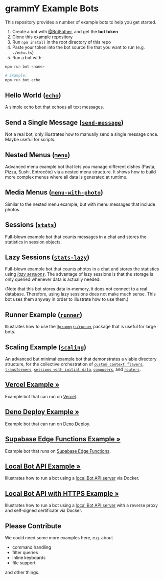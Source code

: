 # grammY Example Bots

This repository provides a number of example bots to help you get started.

1. Create a bot with [@BotFather](https://t.me/BotFather), and get the **bot token**
2. Clone this example repository
3. Run `npm install` in the root directory of this repo
4. Paste your token into the bot source file that you want to run (e.g. `./echo.ts`)
5. Run a bot with:

```bash
npm run bot <name>

# Example:
npm run bot echo
```

## Hello World ([`echo`](./echo.ts))

A simple echo bot that echoes all text messages.

## Send a Single Message ([`send-message`](./send-message.ts))

Not a real bot, only illustrates how to manually send a single message once. Maybe useful for scripts.

## Nested Menus ([`menu`](./menu.ts))

Advanced menu example bot that lets you manage different dishes (Pasta, Pizza, Sushi, Entrecôte) via a nested menu structure.
It shows how to build more complex menus where all data is generated at runtime.

## Media Menus ([`menu-with-photo`](./menu-with-photo.ts))

Similar to the nested menu example, but with menu messages that include photos.

## Sessions ([`stats`](./stats.ts))

Full-blown example bot that counts messages in a chat and stores the statistics in session objects.

## Lazy Sessions ([`stats-lazy`](./stats-lazy.ts))

Full-blown example bot that counts photos in a chat and stores the statistics using _[lazy sessions](https://grammy.dev/plugins/session.html#lazy-sessions)_.
The advantage of lazy sessions is that the storage is only queried whenever data is actually needed.

(Note that this bot stores data in-memory, it does not connect to a real database.
Therefore, using lazy sessions does not make much sense.
This bot uses them anyway in order to illustrate how to use them.)

## Runner Example ([`runner`](./runner.ts))

Illustrates how to use the [`@grammyjs/runner`](https://github.com/grammyjs/runner) package that is useful for large bots.

## Scaling Example ([`scaling`](./scaling/index.ts))

An advanced but minimal example bot that demonstrates a viable directory structure, for the collective orchestration of [`custom context flavors`](https://grammy.dev/guide/context.html#context-flavours), [`transformers`](https://grammy.dev/advanced/transformers.html#bot-api-transformers), [`sessions with initial data`](https://grammy.dev/plugins/session.html#how-to-use-sessions), [`composers`](https://grammy.dev/advanced/middleware.html#middleware-in-grammy), and [`routers`](https://grammy.dev/plugins/router.html#combining-routers-with-sessions).

## [Vercel Example »](./vercel-bot)

Example bot that can run on [Vercel](https://vercel.com/).

## [Deno Deploy Example »](./deno-deploy)

Example bot that can run on [Deno Deploy](https://deno.com/deploy/).

## [Supabase Edge Functions Example »](./supabase-edge-functions)

Example bot that runs on [Supabase Edge Functions](https://supabase.com/edge-functions).

## [Local Bot API Example »](./local-bot-api)

Illustrates how to run a bot using a [local Bot API server](https://core.telegram.org/bots/api#using-a-local-bot-api-server) via Docker.

## [Local Bot API with HTTPS Example »](./local-bot-api-https)

Illustrates how to run a bot using a [local Bot API server](https://core.telegram.org/bots/api#using-a-local-bot-api-server) with a reverse proxy and self-signed certificate via Docker.

## Please Contribute

We could need some more examples here, e.g. about

-   command handling
-   filter queries
-   inline keyboards
-   file support

and other things.
